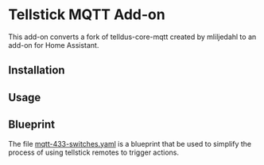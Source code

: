 # Tellstick MQTT Add-on
This add-on converts a fork of telldus-core-mqtt created by mliljedahl to an add-on for Home Assistant.

## Installation

## Usage

## Blueprint
The file [mqtt-433-switches.yaml](https://github.com/Vegardbeider/ha-addons/edit/main/tellstick-mqtt/mqtt-433-switches.yaml) is a blueprint that be used to simplify the process of using tellstick remotes to trigger actions.
